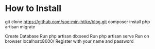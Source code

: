 # How to Install
 git clone https://github.com/soe-min-htike/blog.git
 composer install
 php artisan migrate

Create Database 
Run php artisan db:seed
Run php artisan serve
Run on browser localhost:8000/
Register with your name and password
